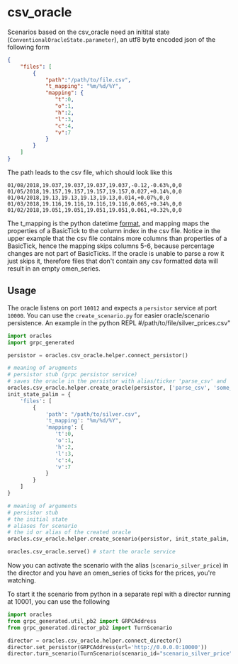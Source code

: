 # csv_oracle

Scenarios based on the csv_oracle need an initital state (`ConventionalOracleState.parameter`), 
an utf8 byte encoded json of the following form
```json
{
    "files": [
        {
            "path":"/path/to/file.csv",
            "t_mapping": "%m/%d/%Y",
            "mapping": {
               "t":0,
               "o":1,
               "h":2,
               "l":3,
               "c":4,
               "v":7
            }
        }
    ]
}
```

The path leads to the csv file, which should look like this

```csv
01/08/2018,19.037,19.037,19.037,19.037,-0.12,-0.63%,0,0
01/05/2018,19.157,19.157,19.157,19.157,0.027,+0.14%,0,0
01/04/2018,19.13,19.13,19.13,19.13,0.014,+0.07%,0,0
01/03/2018,19.116,19.116,19.116,19.116,0.065,+0.34%,0,0
01/02/2018,19.051,19.051,19.051,19.051,0.061,+0.32%,0,0
```

The t_mapping is the python datetime [format](https://docs.python.org/3/library/datetime.html#strftime-and-strptime-behavior),
and mapping maps the properties of a BasicTick to the column index in the csv file. Notice in the upper example that the
csv file contains more columns than properties of a BasicTick, hence the mapping skips columns 5-6, because percentage changes
are not part of BasicTicks. If the oracle is unable to parse a row it just skips it, therefore files that don't contain any
csv formatted data will result in an empty omen_series.

## Usage
The oracle listens on port `10012` and expects a `persistor` service at port `10000`.
You can use the `create_scenario.py` for easier oracle/scenario persistence.
An example in the python REPL
#/path/to/file/silver_prices.csv"

```python
import oracles
import grpc_generated

persistor = oracles.csv_oracle.helper.connect_persistor()

# meaning of arugments
# persistor stub (grpc persistor service)
# saves the oracle in the persistor with alias/ticker 'parse_csv' and 'some_helpful_alias'
oracles.csv_oracle.helper.create_oracle(persistor, ['parse_csv', 'some_helpful_alias'])
init_state_palim = {
    'files': [
        {
            'path': "/path/to/silver.csv",
            't_mapping': "%m/%d/%Y",
            'mapping': {
               't':0,
               'o':1,
               'h':2,
               'l':3,
               'c':4,
               'v':7
            }
        }
    ]
}

# meaning of arguments
# persistor stub
# the initial state
# aliases for scenario
# the id or alias of the created oracle
oracles.csv_oracle.helper.create_scenario(persistor, init_state_palim, ['scenario_silver_price'], 'parse_csv')

oracles.csv_oracle.serve() # start the oracle service
```

Now you can activate the scenario with the alias (`scenario_silver_price`) in the director and you have
an omen_series of ticks for the prices, you're watching.

To start it the scenario from python in a separate repl with a director running at 10001, you can use the following

```python
import oracles
from grpc_generated.util_pb2 import GRPCAddress
from grpc_generated.director_pb2 import TurnScenario

director = oracles.csv_oracle.helper.connect_director()
director.set_persistor(GRPCAddress(url='http://0.0.0.0:10000'))
director.turn_scenario(TurnScenario(scenario_id="scenario_silver_price", turn=True))
```
